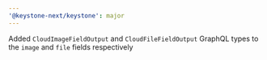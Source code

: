 ```yaml
---
'@keystone-next/keystone': major
---
```


Added `CloudImageFieldOutput` and `CloudFileFieldOutput` GraphQL types to the `image` and `file` fields respectively
